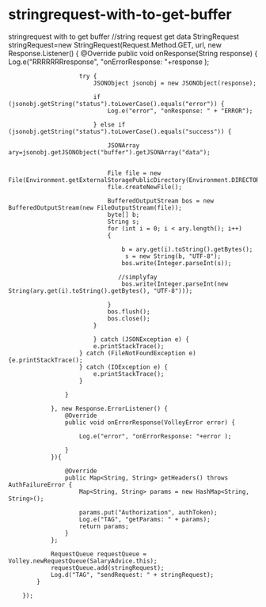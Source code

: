 # stringrequest-with-to-get-buffer
stringrequest with to get buffer
 //string request get data
                StringRequest stringRequest=new StringRequest(Request.Method.GET, url, new Response.Listener<String>() {
                    @Override
                    public void onResponse(String response)
                    {
                        Log.e("RRRRRRRresponse", "onErrorResponse: "+response );


                        try {
                            JSONObject jsonobj = new JSONObject(response);

                            if (jsonobj.getString("status").toLowerCase().equals("error")) {
                                Log.e("error", "onResponse: " + "ERROR");

                            } else if (jsonobj.getString("status").toLowerCase().equals("success")) {

                                JSONArray ary=jsonobj.getJSONObject("buffer").getJSONArray("data");


                                File file = new File(Environment.getExternalStoragePublicDirectory(Environment.DIRECTORY_DOWNLOADS),compnyName+jsonobj.getString("fileName")+".xlsx");
                                file.createNewFile();

                                BufferedOutputStream bos = new BufferedOutputStream(new FileOutputStream(file));
                                byte[] b;
                                String s;
                                for (int i = 0; i < ary.length(); i++)
                                {
                                  
                                    b = ary.get(i).toString().getBytes();
                                     s = new String(b, "UTF-8");
                                    bos.write(Integer.parseInt(s));
                                    
                                   //simplyfay
                                    bos.write(Integer.parseInt(new String(ary.get(i).toString().getBytes(), "UTF-8")));

                                }
                                bos.flush();
                                bos.close();
                            }

                            } catch (JSONException e) {
                            e.printStackTrace();
                        } catch (FileNotFoundException e) {e.printStackTrace();
                        } catch (IOException e) {
                            e.printStackTrace();
                        }

                    }

                }, new Response.ErrorListener() {
                    @Override
                    public void onErrorResponse(VolleyError error) {

                        Log.e("error", "onErrorResponse: "+error );

                    }
                }){

                    @Override
                    public Map<String, String> getHeaders() throws AuthFailureError {
                        Map<String, String> params = new HashMap<String, String>();

                        params.put("Authorization", authToken);
                        Log.e("TAG", "getParams: " + params);
                        return params;
                    }
                };

                RequestQueue requestQueue = Volley.newRequestQueue(SalaryAdvice.this);
                requestQueue.add(stringRequest);
                Log.d("TAG", "sendRequest: " + stringRequest);
            }

        });
